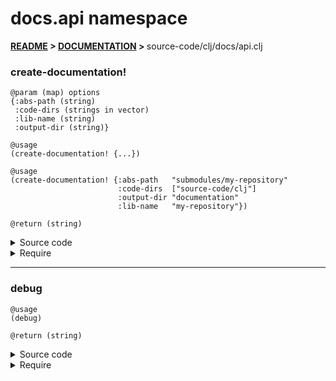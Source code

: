 
# <strong>docs.api</strong> namespace

<strong>[README](../../../README.md) > [DOCUMENTATION](../../COVER.md) > </strong>source-code/clj/docs/api.clj

### create-documentation!

```
@param (map) options
{:abs-path (string)
 :code-dirs (strings in vector)
 :lib-name (string)
 :output-dir (string)}
```

```
@usage
(create-documentation! {...})
```

```
@usage
(create-documentation! {:abs-path   "submodules/my-repository"
                        :code-dirs  ["source-code/clj"]
                        :output-dir "documentation"
                        :lib-name   "my-repository"})
```

```
@return (string)
```

<details>
<summary>Source code</summary>

```
(defn create-documentation!
  [options]
  (let [options (core.prototypes/options-prototype options)]
       (initialize!                    options)
       (detect.engine/detect-layers!   options)
       (import.engine/import-layers!   options)
       (read.engine/read-layers!       options)
       (process.engine/process-layers! options)
       (process.engine/process-cover!  options)
       (print.engine/print-cover!      options)
       (print.engine/print-layers!     options)
       (debug)))
```

</details>

<details>
<summary>Require</summary>

```
(ns my-namespace (:require [docs.api :refer [create-documentation!]]))

(docs.api/create-documentation! ...)
(create-documentation!          ...)
```

</details>

---

### debug

```
@usage
(debug)
```

```
@return (string)
```

<details>
<summary>Source code</summary>

```
(defn debug
  []
  (str "<pre style=\"background:#fafafa\">"
       "\n\ndetected layers:"
       "\n"(get-in @detect.state/LAYERS  [])
       "\n\nimported layers:"
       "\n"(get-in @import.state/LAYERS  [])
       "\n\nread layers:"
       "\n"(get-in @read.state/LAYERS    [])
       "\n\nprocessed layers:"
       "\n"(get-in @process.state/LAYERS [])
       "\n\nprocessed cover:"
       "\n"(get-in @process.state/COVER  [])
       "</pre>"))
```

</details>

<details>
<summary>Require</summary>

```
(ns my-namespace (:require [docs.api :refer [debug]]))

(docs.api/debug)
(debug)
```

</details>
